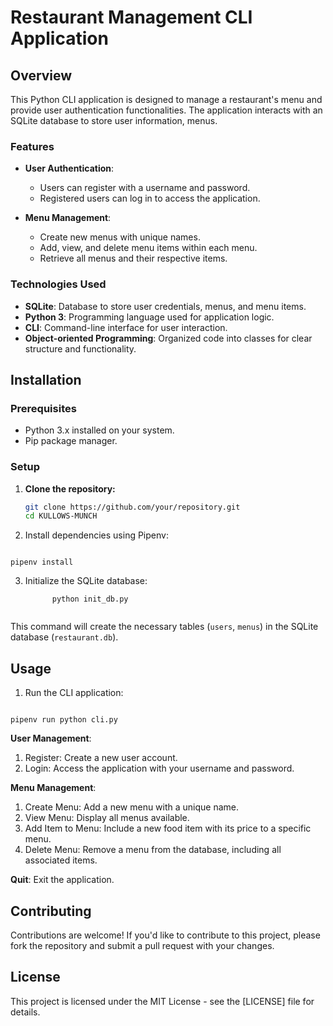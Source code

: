 
  # Restaurant Management CLI Application

## Overview

This Python CLI application is designed to manage a restaurant's menu and provide user authentication functionalities. The application interacts with an SQLite database to store user information, menus.

### Features

- **User Authentication**:
  - Users can register with a username and password.
  - Registered users can log in to access the application.

- **Menu Management**:
  - Create new menus with unique names.
  - Add, view, and delete menu items within each menu.
  - Retrieve all menus and their respective items.

### Technologies Used

- **SQLite**: Database to store user credentials, menus, and menu items.
- **Python 3**: Programming language used for application logic.
- **CLI**: Command-line interface for user interaction.
- **Object-oriented Programming**: Organized code into classes for clear structure and functionality.

## Installation

### Prerequisites

- Python 3.x installed on your system.
- Pip package manager.

### Setup

1. **Clone the repository:**

   ```bash
   git clone https://github.com/your/repository.git
   cd KULLOWS-MUNCH

<ol start="2">
  <li>Install dependencies using Pipenv:</li>
</ol>

<code>
pipenv install
</code>

<ol start="3">
  <li>Initialize the SQLite database:</li>
  <code>
      python init_db.py
 </code>
</ol>

<p>This command will create the necessary tables (<code>users</code>, <code>menus</code>) in the SQLite database (<code>restaurant.db</code>).</p>

<h2>Usage</h2>

<ol>
  <li>Run the CLI application:</li>
</ol>

<code>
pipenv run python cli.py
</code>

<p><strong>User Management</strong>:</p>

<ol>
  <li>Register: Create a new user account.</li>
  <li>Login: Access the application with your username and password.</li>
</ol>

<p><strong>Menu Management</strong>:</p>

<ol>
  <li>Create Menu: Add a new menu with a unique name.</li>
  <li>View Menu: Display all menus available.</li>
  <li>Add Item to Menu: Include a new food item with its price to a specific menu.</li>
  <li>Delete Menu: Remove a menu from the database, including all associated items.</li>
</ol>

<p><strong>Quit</strong>: Exit the application.</p>

## Contributing

<p>Contributions are welcome! If you'd like to contribute to this project, please fork the repository and submit a pull request with your changes.</p>

## License

<p>This project is licensed under the MIT License - see the [LICENSE] file for details.</p>


